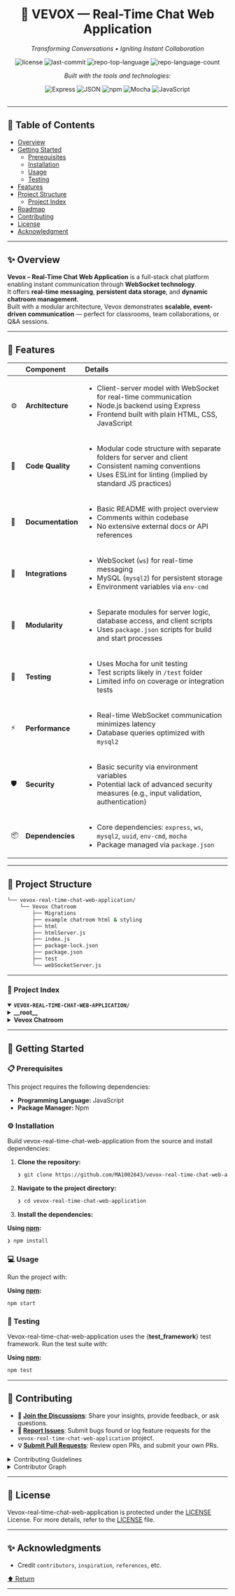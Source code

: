 <div id="top">

<!-- HEADER STYLE: CLASSIC -->
<div align="center">

<h1 align="center">💬 VEVOX — Real-Time Chat Web Application</h1>
<p align="center"><em>Transforming Conversations • Igniting Instant Collaboration</em></p>

<!-- BADGES -->
<img src="https://img.shields.io/github/license/MA1002643/vevox-real-time-chat-web-application?style=flat&logo=opensourceinitiative&logoColor=white&color=0080ff" alt="license">
<img src="https://img.shields.io/github/last-commit/MA1002643/vevox-real-time-chat-web-application?style=flat&logo=git&logoColor=white&color=0080ff" alt="last-commit">
<img src="https://img.shields.io/github/languages/top/MA1002643/vevox-real-time-chat-web-application?style=flat&color=0080ff" alt="repo-top-language">
<img src="https://img.shields.io/github/languages/count/MA1002643/vevox-real-time-chat-web-application?style=flat&color=0080ff" alt="repo-language-count">

<em>Built with the tools and technologies:</em>

<img src="https://img.shields.io/badge/Express-000000.svg?style=flat&logo=Express&logoColor=white" alt="Express">
<img src="https://img.shields.io/badge/JSON-000000.svg?style=flat&logo=JSON&logoColor=white" alt="JSON">
<img src="https://img.shields.io/badge/npm-CB3837.svg?style=flat&logo=npm&logoColor=white" alt="npm">
<img src="https://img.shields.io/badge/Mocha-8D6748.svg?style=flat&logo=Mocha&logoColor=white" alt="Mocha">
<img src="https://img.shields.io/badge/JavaScript-F7DF1E.svg?style=flat&logo=JavaScript&logoColor=black" alt="JavaScript">

</div>
<br>

---

## 📄 Table of Contents

- [Overview](#-overview)
- [Getting Started](#-getting-started)
    - [Prerequisites](#-prerequisites)
    - [Installation](#-installation)
    - [Usage](#-usage)
    - [Testing](#-testing)
- [Features](#-features)
- [Project Structure](#-project-structure)
    - [Project Index](#-project-index)
- [Roadmap](#-roadmap)
- [Contributing](#-contributing)
- [License](#-license)
- [Acknowledgment](#-acknowledgment)

---

## ✨ Overview

**Vevox – Real-Time Chat Web Application** is a full-stack chat platform enabling instant communication through **WebSocket technology**.  
It offers **real-time messaging**, **persistent data storage**, and **dynamic chatroom management**.  
Built with a modular architecture, Vevox demonstrates **scalable, event-driven communication** — perfect for classrooms, team collaborations, or Q&A sessions.

---

## 📌 Features

|      | Component            | Details                                                                                     |
| :--- | :------------------- | :------------------------------------------------------------------------------------------ |
| ⚙️  | **Architecture**     | <ul><li>Client-server model with WebSocket for real-time communication</li><li>Node.js backend using Express</li><li>Frontend built with plain HTML, CSS, JavaScript</li></ul> |
| 🔩 | **Code Quality**     | <ul><li>Modular code structure with separate folders for server and client</li><li>Consistent naming conventions</li><li>Uses ESLint for linting (implied by standard JS practices)</li></ul> |
| 📄 | **Documentation**    | <ul><li>Basic README with project overview</li><li>Comments within codebase</li><li>No extensive external docs or API references</li></ul> |
| 🔌 | **Integrations**      | <ul><li>WebSocket (`ws`) for real-time messaging</li><li>MySQL (`mysql2`) for persistent storage</li><li>Environment variables via `env-cmd`</li></ul> |
| 🧩 | **Modularity**        | <ul><li>Separate modules for server logic, database access, and client scripts</li><li>Uses `package.json` scripts for build and start processes</li></ul> |
| 🧪 | **Testing**           | <ul><li>Uses Mocha for unit testing</li><li>Test scripts likely in `/test` folder</li><li>Limited info on coverage or integration tests</li></ul> |
| ⚡️  | **Performance**       | <ul><li>Real-time WebSocket communication minimizes latency</li><li>Database queries optimized with `mysql2`</li></ul> |
| 🛡️ | **Security**          | <ul><li>Basic security via environment variables</li><li>Potential lack of advanced security measures (e.g., input validation, authentication)</li></ul> |
| 📦 | **Dependencies**      | <ul><li>Core dependencies: `express`, `ws`, `mysql2`, `uuid`, `env-cmd`, `mocha`</li><li>Package managed via `package.json`</li></ul> |

---

## 📁 Project Structure

```sh
└── vevox-real-time-chat-web-application/
    └── Vevox Chatroom
        ├── Migrations
        ├── example chatroom html & styling
        ├── html
        ├── htmlServer.js
        ├── index.js
        ├── package-lock.json
        ├── package.json
        ├── test
        └── webSocketServer.js
```

---

### 📑 Project Index

<details open>
	<summary><b><code>VEVOX-REAL-TIME-CHAT-WEB-APPLICATION/</code></b></summary>
	<!-- __root__ Submodule -->
	<details>
		<summary><b>__root__</b></summary>
		<blockquote>
			<div class='directory-path' style='padding: 8px 0; color: #666;'>
				<code><b>⦿ __root__</b></code>
			<table style='width: 100%; border-collapse: collapse;'>
			<thead>
				<tr style='background-color: #f8f9fa;'>
					<th style='width: 30%; text-align: left; padding: 8px;'>File Name</th>
					<th style='text-align: left; padding: 8px;'>Summary</th>
				</tr>
			</thead>
			</table>
		</blockquote>
	</details>
	<!-- Vevox Chatroom Submodule -->
	<details>
		<summary><b>Vevox Chatroom</b></summary>
		<blockquote>
			<div class='directory-path' style='padding: 8px 0; color: #666;'>
				<code><b>⦿ Vevox Chatroom</b></code>
			<table style='width: 100%; border-collapse: collapse;'>
			<thead>
				<tr style='background-color: #f8f9fa;'>
					<th style='width: 30%; text-align: left; padding: 8px;'>File Name</th>
					<th style='text-align: left; padding: 8px;'>Summary</th>
				</tr>
			</thead>
				<tr style='border-bottom: 1px solid #eee;'>
					<td style='padding: 8px;'><b><a href='https://github.com/MA1002643/vevox-real-time-chat-web-application/blob/master/Vevox Chatroom/webSocketServer.js'>webSocketServer.js</a></b></td>
					<td style='padding: 8px;'>- Establishes and manages a WebSocket server facilitating real-time chat communication within the application<br>- Handles client connections, message broadcasting, and interaction with the database for message storage, retrieval, and question management<br>- Integrates seamlessly with the overall architecture to enable live messaging, question handling, and room management, ensuring synchronized communication across clients in the chat environment.</td>
				</tr>
				<tr style='border-bottom: 1px solid #eee;'>
					<td style='padding: 8px;'><b><a href='https://github.com/MA1002643/vevox-real-time-chat-web-application/blob/master/Vevox Chatroom/htmlServer.js'>htmlServer.js</a></b></td>
					<td style='padding: 8px;'>- Serves as the static content server for the project, delivering HTML and related assets to clients<br>- It facilitates the frontend interface by hosting web resources on a designated port, enabling seamless access to the user interface within the overall architecture<br>- This component ensures that the client-side experience is reliably served alongside backend functionalities.</td>
				</tr>
				<tr style='border-bottom: 1px solid #eee;'>
					<td style='padding: 8px;'><b><a href='https://github.com/MA1002643/vevox-real-time-chat-web-application/blob/master/Vevox Chatroom/package.json'>package.json</a></b></td>
					<td style='padding: 8px;'>- Defines the backend server setup and core runtime environment for the chat application, orchestrating essential services such as WebSocket communication, database interactions, and environment configurations<br>- It serves as the central entry point that enables real-time chat functionality and data management, integrating various dependencies to support the overall architecture of the chatroom system.</td>
				</tr>
				<tr style='border-bottom: 1px solid #eee;'>
					<td style='padding: 8px;'><b><a href='https://github.com/MA1002643/vevox-real-time-chat-web-application/blob/master/Vevox Chatroom/index.js'>index.js</a></b></td>
					<td style='padding: 8px;'>- Establishes the core server infrastructure for the Vevox Chatroom application, enabling client connections and managing user login requests<br>- Integrates HTML and WebSocket servers to facilitate real-time communication and user interactions within chat rooms<br>- Serves as the central entry point for handling HTTP requests and orchestrating the overall chatroom architecture.</td>
				</tr>
			</table>
			<!-- test Submodule -->
			<details>
				<summary><b>test</b></summary>
				<blockquote>
					<div class='directory-path' style='padding: 8px 0; color: #666;'>
						<code><b>⦿ Vevox Chatroom.test</b></code>
					<table style='width: 100%; border-collapse: collapse;'>
					<thead>
						<tr style='background-color: #f8f9fa;'>
							<th style='width: 30%; text-align: left; padding: 8px;'>File Name</th>
							<th style='text-align: left; padding: 8px;'>Summary</th>
						</tr>
					</thead>
						<tr style='border-bottom: 1px solid #eee;'>
							<td style='padding: 8px;'><b><a href='https://github.com/MA1002643/vevox-real-time-chat-web-application/blob/master/Vevox Chatroom/test/database.sql'>database.sql</a></b></td>
							<td style='padding: 8px;'>- Defines the database schema for managing chat rooms, messages, and questions within the application<br>- Facilitates storage and retrieval of room details, user messages, and question-answer interactions, supporting real-time chat functionality and structured Q&A sessions in the platforms architecture<br>- Ensures data integrity and relationships among chat components for seamless user experience.</td>
						</tr>
						<tr style='border-bottom: 1px solid #eee;'>
							<td style='padding: 8px;'><b><a href='https://github.com/MA1002643/vevox-real-time-chat-web-application/blob/master/Vevox Chatroom/test/serverSide.js'>serverSide.js</a></b></td>
							<td style='padding: 8px;'>- Facilitates comprehensive server-side WebSocket testing for chatroom functionalities, including message handling, database storage, room retrieval, question management, and event responses<br>- Ensures robust communication protocols and data integrity within the overall architecture, validating real-time interactions and persistent data updates essential for the chat applications reliability and user experience.</td>
						</tr>
					</table>
				</blockquote>
			</details>
			<!-- example chatroom html & styling Submodule -->
			<details>
				<summary><b>example chatroom html & styling</b></summary>
				<blockquote>
					<div class='directory-path' style='padding: 8px 0; color: #666;'>
						<code><b>⦿ Vevox Chatroom.example chatroom html & styling</b></code>
					<table style='width: 100%; border-collapse: collapse;'>
					<thead>
						<tr style='background-color: #f8f9fa;'>
							<th style='width: 30%; text-align: left; padding: 8px;'>File Name</th>
							<th style='text-align: left; padding: 8px;'>Summary</th>
						</tr>
					</thead>
						<tr style='border-bottom: 1px solid #eee;'>
							<td style='padding: 8px;'><b><a href='https://github.com/MA1002643/vevox-real-time-chat-web-application/blob/master/Vevox Chatroom/example chatroom html & styling/newChatroom.html'>newChatroom.html</a></b></td>
							<td style='padding: 8px;'>- Defines the user interface for a chatroom within the Vevox platform, enabling real-time messaging during lectures<br>- It structures the layout, including message display and input areas, and integrates styling and client-side scripting to facilitate seamless communication<br>- This HTML file serves as the core frontend component for user interaction in the chatroom architecture.</td>
						</tr>
					</table>
				</blockquote>
			</details>
			<!-- html Submodule -->
			<details>
				<summary><b>html</b></summary>
				<blockquote>
					<div class='directory-path' style='padding: 8px 0; color: #666;'>
						<code><b>⦿ Vevox Chatroom.html</b></code>
					<table style='width: 100%; border-collapse: collapse;'>
					<thead>
						<tr style='background-color: #f8f9fa;'>
							<th style='width: 30%; text-align: left; padding: 8px;'>File Name</th>
							<th style='text-align: left; padding: 8px;'>Summary</th>
						</tr>
					</thead>
						<tr style='border-bottom: 1px solid #eee;'>
							<td style='padding: 8px;'><b><a href='https://github.com/MA1002643/vevox-real-time-chat-web-application/blob/master/Vevox Chatroom/html/clientSide.js'>clientSide.js</a></b></td>
							<td style='padding: 8px;'>- Facilitates real-time chat interactions within the platform by managing WebSocket communication, handling message exchange, and dynamically updating the user interface<br>- Supports features like room selection, message sending, question-answer workflows, and reply threading, ensuring seamless and interactive communication across chat rooms<br>- Integrates client-side event handling to maintain synchronized chat states and user engagement.</td>
						</tr>
						<tr style='border-bottom: 1px solid #eee;'>
							<td style='padding: 8px;'><b><a href='https://github.com/MA1002643/vevox-real-time-chat-web-application/blob/master/Vevox Chatroom/html/Chatroom.html'>Chatroom.html</a></b></td>
							<td style='padding: 8px;'>- Provides the main user interface for the chat application, enabling users to select chat rooms, send messages, and toggle themes<br>- It orchestrates layout, navigation, and interaction elements, serving as the central entry point for user engagement within the overall chat system architecture.</td>
						</tr>
						<tr style='border-bottom: 1px solid #eee;'>
							<td style='padding: 8px;'><b><a href='https://github.com/MA1002643/vevox-real-time-chat-web-application/blob/master/Vevox Chatroom/html/MessageEvents.js'>MessageEvents.js</a></b></td>
							<td style='padding: 8px;'>- Defines a comprehensive set of websocket event classes for managing real-time chat interactions, including messaging, question handling, acknowledgements, and room management<br>- Facilitates structured communication between clients and server, enabling seamless message exchange, question marking, and room data synchronization within the chat application architecture.</td>
						</tr>
						<tr style='border-bottom: 1px solid #eee;'>
							<td style='padding: 8px;'><b><a href='https://github.com/MA1002643/vevox-real-time-chat-web-application/blob/master/Vevox Chatroom/html/Index.html'>Index.html</a></b></td>
							<td style='padding: 8px;'>- Facilitates user authentication and access to the chatroom interface within the web application<br>- It provides a login form for users to enter their credentials and transitions them to the main chat environment upon validation<br>- Serves as the entry point, orchestrating user flow and theme toggling, thereby integrating user identity with real-time communication features of the overall chat system.</td>
						</tr>
					</table>
				</blockquote>
			</details>
		</blockquote>
	</details>
</details>

---

## 🚀 Getting Started

### 📋 Prerequisites

This project requires the following dependencies:

- **Programming Language:** JavaScript
- **Package Manager:** Npm

### ⚙️ Installation

Build vevox-real-time-chat-web-application from the source and install dependencies:

1. **Clone the repository:**

    ```sh
    ❯ git clone https://github.com/MA1002643/vevox-real-time-chat-web-application
    ```

2. **Navigate to the project directory:**

    ```sh
    ❯ cd vevox-real-time-chat-web-application
    ```

3. **Install the dependencies:**

**Using [npm](https://www.npmjs.com/):**

```sh
❯ npm install
```

### 💻 Usage

Run the project with:

**Using [npm](https://www.npmjs.com/):**

```sh
npm start
```

### 🧪 Testing

Vevox-real-time-chat-web-application uses the {__test_framework__} test framework. Run the test suite with:

**Using [npm](https://www.npmjs.com/):**

```sh
npm test
```

---

## 🤝 Contributing

- **💬 [Join the Discussions](https://github.com/MA1002643/vevox-real-time-chat-web-application/discussions)**: Share your insights, provide feedback, or ask questions.
- **🐛 [Report Issues](https://github.com/MA1002643/vevox-real-time-chat-web-application/issues)**: Submit bugs found or log feature requests for the `vevox-real-time-chat-web-application` project.
- **💡 [Submit Pull Requests](https://github.com/MA1002643/vevox-real-time-chat-web-application/blob/main/CONTRIBUTING.md)**: Review open PRs, and submit your own PRs.

<details closed>
<summary>Contributing Guidelines</summary>

1. **Fork the Repository**: Start by forking the project repository to your github account.
2. **Clone Locally**: Clone the forked repository to your local machine using a git client.
   ```sh
   git clone https://github.com/MA1002643/vevox-real-time-chat-web-application
   ```
3. **Create a New Branch**: Always work on a new branch, giving it a descriptive name.
   ```sh
   git checkout -b new-feature-x
   ```
4. **Make Your Changes**: Develop and test your changes locally.
5. **Commit Your Changes**: Commit with a clear message describing your updates.
   ```sh
   git commit -m 'Implemented new feature x.'
   ```
6. **Push to github**: Push the changes to your forked repository.
   ```sh
   git push origin new-feature-x
   ```
7. **Submit a Pull Request**: Create a PR against the original project repository. Clearly describe the changes and their motivations.
8. **Review**: Once your PR is reviewed and approved, it will be merged into the main branch. Congratulations on your contribution!
</details>

<details closed>
<summary>Contributor Graph</summary>
<br>
<p align="left">
   <a href="https://github.com{/MA1002643/vevox-real-time-chat-web-application/}graphs/contributors">
      <img src="https://contrib.rocks/image?repo=MA1002643/vevox-real-time-chat-web-application">
   </a>
</p>
</details>

---

## 📜 License

Vevox-real-time-chat-web-application is protected under the [LICENSE](https://choosealicense.com/licenses) License. For more details, refer to the [LICENSE](https://choosealicense.com/licenses/) file.

---

## ✨ Acknowledgments

- Credit `contributors`, `inspiration`, `references`, etc.

<div align="left"><a href="#top">⬆ Return</a></div>

---
